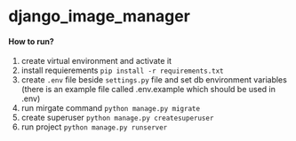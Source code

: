 # django_image_manager

#### How to run?
1. create virtual environment and activate it
2. install requierements `pip install -r requirements.txt`
3. create `.env` file beside `settings.py` file and set db environment variables (there is an example file called .env.example which should be used in .env)
4. run mirgate command `python manage.py migrate`
5. create superuser `python manage.py createsuperuser`
6. run project `python manage.py runserver`

